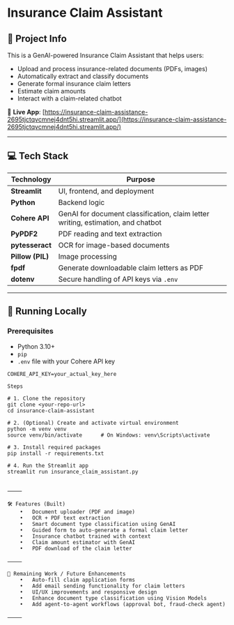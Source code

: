 
# Insurance Claim Assistant

## 📁 Project Info

This is a GenAI-powered Insurance Claim Assistant that helps users:

- Upload and process insurance-related documents (PDFs, images)
- Automatically extract and classify documents
- Generate formal insurance claim letters
- Estimate claim amounts
- Interact with a claim-related chatbot

🔗 **Live App**: [https://insurance-claim-assistance-2695tjctqvcmnej4dnt5hi.streamlit.app/](https://insurance-claim-assistance-2695tjctqvcmnej4dnt5hi.streamlit.app/)

---

## 💻 Tech Stack

| Technology     | Purpose |
|----------------|---------|
| **Streamlit**  | UI, frontend, and deployment |
| **Python**     | Backend logic |
| **Cohere API** | GenAI for document classification, claim letter writing, estimation, and chatbot |
| **PyPDF2**     | PDF reading and text extraction |
| **pytesseract**| OCR for image-based documents |
| **Pillow (PIL)** | Image processing |
| **fpdf**       | Generate downloadable claim letters as PDF |
| **dotenv**     | Secure handling of API keys via `.env` |

---

## 🚀 Running Locally

### Prerequisites

- Python 3.10+
- `pip`
- `.env` file with your Cohere API key

```env
COHERE_API_KEY=your_actual_key_here

Steps

# 1. Clone the repository
git clone <your-repo-url>
cd insurance-claim-assistant

# 2. (Optional) Create and activate virtual environment
python -m venv venv
source venv/bin/activate      # On Windows: venv\Scripts\activate

# 3. Install required packages
pip install -r requirements.txt

# 4. Run the Streamlit app
streamlit run insurance_claim_assistant.py


⸻

🛠️ Features (Built)
	•	Document uploader (PDF and image)
	•	OCR + PDF text extraction
	•	Smart document type classification using GenAI
	•	Guided form to auto-generate a formal claim letter
	•	Insurance chatbot trained with context
	•	Claim amount estimator with GenAI
	•	PDF download of the claim letter

⸻

🚧 Remaining Work / Future Enhancements
	•	Auto-fill claim application forms
	•	Add email sending functionality for claim letters
	•	UI/UX improvements and responsive design
	•	Enhance document type classification using Vision Models
	•	Add agent-to-agent workflows (approval bot, fraud-check agent)

⸻

